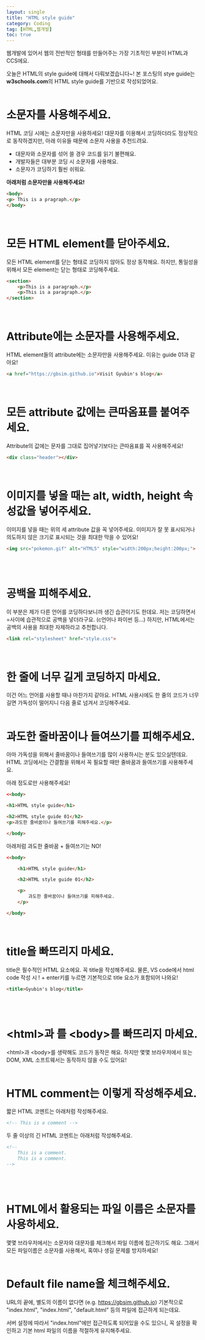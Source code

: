 ```yaml
---
layout: single
title: "HTML style guide"
category: Coding
tag: [HTML,웹개발]
toc: true
---
```


웹개발에 있어서 웹의 전반적인 형태를 만들어주는 가장 기초적인 부분이 HTML과 CCS에요.

오늘은 HTML의 style guide에 대해서 다뤄보겠습니다~! 본 포스팅의 stye guide는 <strong>w3schools.com</strong>의 HTML style guide를 기반으로 작성되었어요.
<br>
<br>

# 소문자를 사용해주세요.

HTML 코딩 시에는 소문자만을 사용하세요! 대문자를 이용해서 코딩하더라도 정상적으로 동작하겠지만, 아래 이유들 때문에 소문자 사용을 추천드려요.

- 대문자와 소문자를 섞어 쓸 경우 코드를 읽기 불편해요.
- 개발자들은 대부분 코딩 시 소문자를 사용해요.
- 소문자가 코딩하기 훨씬 쉬워요.

<strong>아래처럼 소문자만을 사용해주세요! </strong>

```html
<body>
<p> This is a pragraph.</p>
</body>
```
<br>


# 모든 HTML element를 닫아주세요.

모든 HTML element를 닫는 형태로 코딩하지 않아도 정상 동작해요. 하지만, 통일성을 위해서 모든 element는 닫는 형태로 코딩해주세요.

```html
<section>
    <p>This is a paragraph.</p>
    <p>This is a paragraph.</p>
</section>
```
<br>

# Attribute에는 소문자를 사용해주세요.

HTML element들의 attribute에는 소문자만을 사용해주세요. 이유는 guide 01과 같아요!

```html
<a href="https://gbsim.github.io">Visit Gyubin's blog</a>
```
<br>

# 모든 attribute 값에는 큰따옴표를 붙여주세요.

Attribute의 값에는 문자를 그대로 집어넣기보다는 큰따옴표를 꼭 사용해주세요!

```html
<div class="header"></div>
```
<br>

# 이미지를 넣을 때는 alt, width, height 속성값을 넣어주세요.

이미지를 넣을 때는 위의 세 attribute 값을 꼭 넣어주세요. 이미지가 잘 못 표시되거나 의도하지 않은 크기로 표시되는 것을 최대한 막을 수 있어요!

```html
<img src="pokemon.gif" alt="HTML5" style="width:200px;height:200px;">
```
<br>
<br>

# 공백을 피해주세요.

이 부분은 제가 다른 언어를 코딩하다보니까 생긴 습관이기도 한데요. 저는 코딩하면서 =사이에 습관적으로 공백을 넣더라구요. (c언어나 파이썬 등...) 하지만, HTML에서는 공백의 사용을 최대한 자제하라고 추천합니다.

```html
<link rel="stylesheet" href="style.css">
```
<br>

# 한 줄에 너무 길게 코딩하지 마세요.

이건 어느 언어를 사용할 때나 마찬가지 같아요. HTML 사용시에도 한 줄의 코드가 너무 길면 가독성이 떨어지니 다음 줄로 넘겨서 코딩해주세요.
<br>
<br>

# 과도한 줄바꿈이나 들여쓰기를 피해주세요.

아마 가독성을 위해서 줄바꿈이나 들여쓰기를 많이 사용하시는 분도 있으실텐데요. HTML 코딩에서는 간결함을 위해서 꼭 필요할 때만 줄바꿈과 들여쓰기를 사용해주세요.

아래 정도로만 사용해주세요!

```html
<<body>

<h1>HTML style guide</h1>

<h2>HTML style guide 01</h2>
<p>과도한 줄바꿈이나 들여쓰기를 피해주세요.</p>

</body>
```

아래처럼 과도한 줄바꿈 + 들여쓰기는 NO!
```html
<<body>

    <h1>HTML style guide</h1>

    <h2>HTML style guide 01</h2>

    <p>
        과도한 줄바꿈이나 들여쓰기를 피해주세요.
    </p>

</body>
```
<br>

# title을 빠뜨리지 마세요.

title은 필수적인 HTML 요소에요. 꼭 title을 작성해주세요. 물론, VS code에서 html code 작성 시 ! + enter키를 누르면 기본적으로 title 요소가 포함되어 나와요!

```html
<title>Gyubin's blog</title>
```
<br>
<br>

# \<html>과 를 \<body>를 빠뜨리지 마세요.

\<html>과 \<body>를 생략해도 코드가 동작은 해요. 하지만 몇몇 브라우저에서 또는 DOM, XML 소프트웨서는 동작하지 않을 수도 있어요!
<br>
<br>

# HTML comment는 이렇게 작성해주세요.

짧은 HTML 코멘트는 아래처럼 작성해주세요.

```html
<!-- This is a comment -->
```

두 줄 이상의 긴 HTML 코멘트는 아래처럼 작성해주세요.

```html
<!--
    This is a comment.
    This is a comment.
-->
```
<br>
<br>

# HTML에서 활용되는 파일 이름은 소문자를 사용하세요.

몇몇 브라우저에서는 소문자와 대문자를 체크해서 파일 이름에 접근하기도 해요. 그래서 모든 파일이름은 소문자를 사용해서, 혹여나 생길 문제를 방지하세요!
<br>
<br>

# Default file name을 체크해주세요.

URL의 끝에, 별도의 이름이 없다면 (e.g. https://gbsim.github.io) 기본적으로 "index.html", "index.html", "default.html" 등의 파일에 접근하게 되는데요.

서버 설정에 따라서 "index.html"에만 접근하도록 되어있을 수도 있으니, 꼭 설정을 확인하고 기본 html 파일의 이름을 적절하게 유지해주세요.

